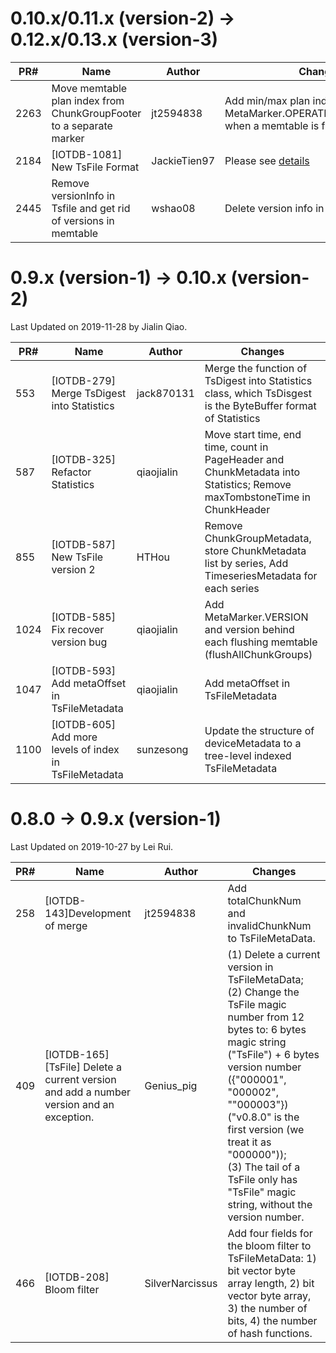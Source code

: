 <!--
* Licensed to the Apache Software Foundation (ASF) under one
* or more contributor license agreements.  See the NOTICE file
* distributed with this work for additional information
* regarding copyright ownership.  The ASF licenses this file
* to you under the Apache License, Version 2.0 (the
* "License"); you may not use this file except in compliance
* with the License.  You may obtain a copy of the License at
*
* http://www.apache.org/licenses/LICENSE-2.0
*
* Unless required by applicable law or agreed to in writing, software
* distributed under the License is distributed on an "AS IS" BASIS,
* WITHOUT WARRANTIES OR CONDITIONS OF ANY KIND, either express or implied.
* See the License for the specific language governing permissions and
* limitations under the License.
-->

# 0.10.x/0.11.x (version-2) -> 0.12.x/0.13.x (version-3)

| PR#  | Name                                                                | Author       | Changes                                                                                   |
| ---- | ------------------------------------------------------------------- | ------------ | ----------------------------------------------------------------------------------------- |
| 2263 | Move memtable plan index from ChunkGroupFooter to a separate marker | jt2594838    | Add min/max plan index after MetaMarker.OPERATION_INDEX_RANGE when a memtable is flush    |
| 2184 | \[IOTDB-1081] New TsFile Format                                     | JackieTien97 | Please see [details](https://cwiki.apache.org/confluence/display/IOTDB/New+TsFile+Format) |
| 2445 | Remove versionInfo in Tsfile and get rid of versions in memtable    | wshao08      | Delete version info in TsFile                                                             |

# 0.9.x (version-1) -> 0.10.x (version-2)

Last Updated on 2019-11-28 by Jialin Qiao.

| PR#  | Name                                                    | Author     | Changes                                                                                                                  |
| ---- | ------------------------------------------------------- | ---------- | ------------------------------------------------------------------------------------------------------------------------ |
| 553  | \[IOTDB-279] Merge TsDigest into Statistics             | jack870131 | Merge the function of TsDigest into Statistics class, which TsDisgest is the ByteBuffer format of Statistics             |
| 587  | \[IOTDB-325] Refactor Statistics                        | qiaojialin | Move start time, end time, count in PageHeader and ChunkMetadata into Statistics; Remove maxTombstoneTime in ChunkHeader |
| 855  | \[IOTDB-587] New TsFile version 2                       | HTHou      | Remove ChunkGroupMetadata, store ChunkMetadata list by series, Add TimeseriesMetadata for each series                    |
| 1024 | \[IOTDB-585] Fix recover version bug                    | qiaojialin | Add MetaMarker.VERSION and version behind each flushing memtable (flushAllChunkGroups)                                   |
| 1047 | \[IOTDB-593] Add metaOffset in TsFileMetadata           | qiaojialin | Add metaOffset in TsFileMetadata                                                                                         |
| 1100 | \[IOTDB-605] Add more levels of index in TsFileMetadata | sunzesong  | Update the structure of deviceMetadata to a tree-level indexed TsFileMetadata                                            |

# 0.8.0 -> 0.9.x (version-1)

Last Updated on 2019-10-27 by Lei Rui.

| PR# | Name                                                                                        | Author          | Changes                                                                                                                                                                                                                                                                                                                                                    |
| --- | ------------------------------------------------------------------------------------------- | --------------- | ---------------------------------------------------------------------------------------------------------------------------------------------------------------------------------------------------------------------------------------------------------------------------------------------------------------------------------------------------------- |
| 258 | \[IOTDB-143]Development of merge                                                            | jt2594838       | Add totalChunkNum and invalidChunkNum to TsFileMetaData.                                                                                                                                                                                                                                                                                                   |
| 409 | \[IOTDB-165\]\[TsFile\] Delete a current version and add a number version and an exception. | Genius_pig      | (1) Delete a current version in TsFileMetaData; <br />(2) Change the TsFile magic number from 12 bytes to: 6 bytes magic string ("TsFile") + 6 bytes version number ({"000001", "000002", ""000003"}) ("v0.8.0" is the first version (we treat it as "000000"));<br />(3) The tail of a TsFile only has "TsFile" magic string, without the version number. |
| 466 | [IOTDB-208] Bloom filter                                                                    | SilverNarcissus | Add four fields for the bloom filter to TsFileMetaData: 1) bit vector byte array length, 2) bit vector byte array, 3) the number of bits, 4) the number of hash functions.                                                                                                                                                                                 |
